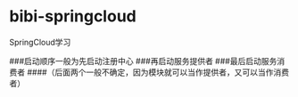 # bibi-springcloud
SpringCloud学习

###启动顺序一般为先启动注册中心
###再启动服务提供者
###最后启动服务消费者
####（后面两个一般不确定，因为模块就可以当作提供者，又可以当作消费者）
